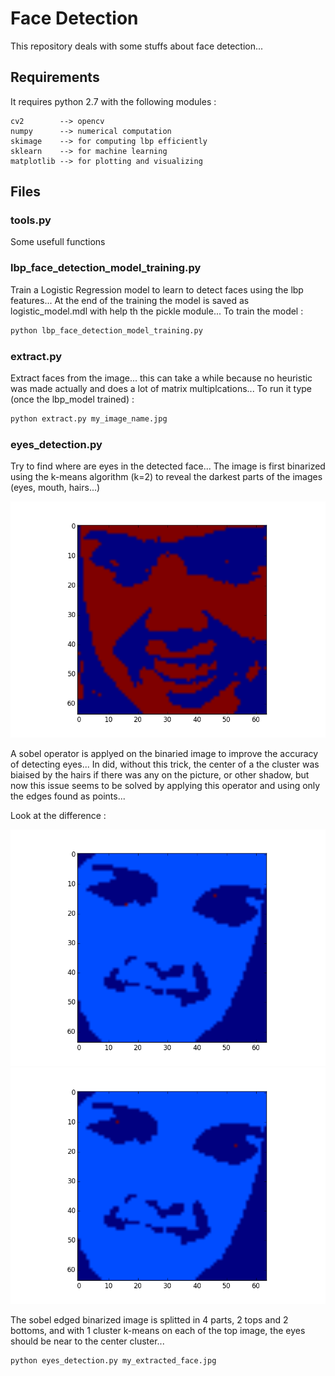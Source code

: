 # Face Detection

This repository deals with some stuffs about face detection...

## Requirements

It requires python 2.7 with the following modules :

```
cv2        --> opencv
numpy      --> numerical computation
skimage    --> for computing lbp efficiently
sklearn    --> for machine learning
matplotlib --> for plotting and visualizing
```

## Files

### tools.py

Some usefull functions

### lbp_face_detection_model_training.py

Train a Logistic Regression model to learn to detect faces using the lbp features...
At the end of the training the model is saved as logistic_model.mdl with help th the pickle module...
To train the model :
```bash
python lbp_face_detection_model_training.py
```

### extract.py

Extract faces from the image... this can take a while because no heuristic was made actually and does a lot of matrix multiplcations...
To run it type (once the lbp_model trained) : 
```bash
python extract.py my_image_name.jpg
```

### eyes_detection.py

Try to find where are eyes in the detected face...
The image is first binarized using the k-means algorithm (k=2) to reveal the darkest parts of the images (eyes, mouth, hairs...)

![binarized image using kmean](img/k_mean_2k.png "binarized image using k-means")

A sobel operator is applyed on the binaried image to improve the accuracy of detecting eyes... In did, without this trick, the center of a the cluster was biaised by the hairs if there was any on the picture, or other shadow, but now this issue seems to be solved by applying this operator and using only the edges found as points...

Look at the difference :

![without sobel operator](img/eyes_center_with_binarized_image.png "without sobel operator")
![with sobel operator trick](img/eyes_center_with_sobel_on_binarized_image.png "with the sobel operato trick")

The sobel edged binarized image is splitted in 4 parts, 2 tops and 2 bottoms, and with 1 cluster k-means on each of the top image, the eyes should be near to the center cluster...

```bash
python eyes_detection.py my_extracted_face.jpg
```



